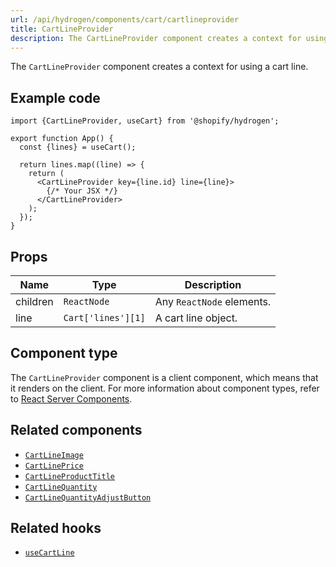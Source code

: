```yaml
---
url: /api/hydrogen/components/cart/cartlineprovider
title: CartLineProvider
description: The CartLineProvider component creates a context for using a cart line.
---
```


The `CartLineProvider` component creates a context for using a cart line.

## Example code

```tsx
import {CartLineProvider, useCart} from '@shopify/hydrogen';

export function App() {
  const {lines} = useCart();

  return lines.map((line) => {
    return (
      <CartLineProvider key={line.id} line={line}>
        {/* Your JSX */}
      </CartLineProvider>
    );
  });
}
```

## Props

| Name     | Type                          | Description               |
| -------- | ----------------------------- | ------------------------- |
| children | <code>ReactNode</code>        | Any `ReactNode` elements. |
| line     | <code>Cart['lines'][1]</code> | A cart line object.       |

## Component type

The `CartLineProvider` component is a client component, which means that it renders on the client. For more information about component types, refer to [React Server Components](/custom-storefronts/hydrogen/framework/react-server-components).

## Related components

- [`CartLineImage`](/api/hydrogen/components/cart/cartlineimage)
- [`CartLinePrice`](/api/hydrogen/components/cart/cartlineprice)
- [`CartLineProductTitle`](/api/hydrogen/components/cart/cartlineproducttitle)
- [`CartLineQuantity`](/api/hydrogen/components/cart/cartlinequantity)
- [`CartLineQuantityAdjustButton`](/api/hydrogen/components/cart/cartlinequantityadjustbutton)

## Related hooks

- [`useCartLine`](/api/hydrogen/hooks/cart/usecartline)
